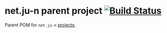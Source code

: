 net.ju-n parent project [![Build Status](https://travis-ci.org/nicoulaj/parent-pom.svg?branch=master)](https://travis-ci.org/nicoulaj/parent-pom)
=======================

Parent POM for `net.ju-n` [projects](http://search.maven.org/#search%7Cga%7C1%7Cnet.ju-n).
